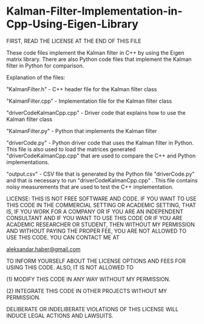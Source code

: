 # Kalman-Filter-Implementation-in-Cpp-Using-Eigen-Library

FIRST, READ THE LICENSE AT THE END OF THIS FILE

These code files implement the Kalman filter in C++ by using the Eigen matrix library. There are also Python code files that implement the Kalman filter in Python for comparison.

Explanation of the files:

"KalmanFilter.h" - C++ header file for the Kalman filter class

"KalmanFilter.cpp" - Implementation file for the Kalman filter class

"driverCodeKalmanCpp.cpp" - Driver code that explains how to use the Kalman filter class

"KalmanFilter.py"  - Python that implements the Kalman filter

"driverCode.py"  - Python driver code that uses the Kalman filter in Python. This file is also used to load the matrices generated "driverCodeKalmanCpp.cpp" that are used to compare the C++ and Python implementations.

"output.csv" - CSV file that is generated by the Python file "driverCode.py" and that is necessary to run "driverCodeKalmanCpp.cpp" . This file contains noisy measurements that are used to test the C++ implementation. 


LICENSE: 
THIS IS NOT FREE SOFTWARE AND CODE. IF YOU WANT TO USE THIS CODE IN THE COMMERCIAL SETTING OR ACADEMIC SETTING, THAT IS, IF YOU WORK FOR A COMPANY OR IF YOU ARE AN INDEPENDENT CONSULTANT AND IF YOU WANT TO USE THIS CODE OR IF YOU ARE ACADEMIC RESEARCHER OR STUDENT, THEN WITHOUT MY PERMISSION AND WITHOUT PAYING THE PROPER FEE, YOU ARE NOT ALLOWED TO USE THIS CODE. YOU CAN CONTACT ME AT

aleksandar.haber@gmail.com

TO INFORM YOURSELF ABOUT THE LICENSE OPTIONS AND FEES FOR USING THIS CODE.
ALSO, IT IS NOT ALLOWED TO 

(1) MODIFY THIS CODE IN ANY WAY WITHOUT MY PERMISSION.

(2) INTEGRATE THIS CODE IN OTHER PROJECTS WITHOUT MY PERMISSION.

 DELIBERATE OR INDELIBERATE VIOLATIONS OF THIS LICENSE WILL INDUCE LEGAL ACTIONS AND LAWSUITS. 
